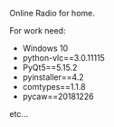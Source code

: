 Online Radio for home.

For work need:
- Windows 10
- python-vlc==3.0.11115
- PyQt5==5.15.2
- pyinstaller==4.2
- comtypes==1.1.8
- pycaw==20181226

etc...

